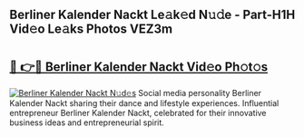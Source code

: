 ## Berliner Kalender Nackt Le𝚊k𝚎d N𝚞𝚍e - Part-H1H Vid𝚎o Le𝚊ks Photos VEZ3m

# <h2><a href="http://fbasy9z.evod.top/?m=Berliner+Kalender+Nackt">🔗 👉🔴 Berliner Kalender Nackt Vid𝚎o Ph𝚘t𝚘s</a></h2>

[![Berliner Kalender Nackt N𝚞d𝚎s](https://i.imgur.com/8V9OHl7.gif)](http://fbasy9z.evod.top/?m=Berliner+Kalender+Nackt)
Social media personality Berliner Kalender Nackt sharing their dance and lifestyle experiences. Influential entrepreneur Berliner Kalender Nackt, celebrated for their innovative business ideas and entrepreneurial spirit. 
